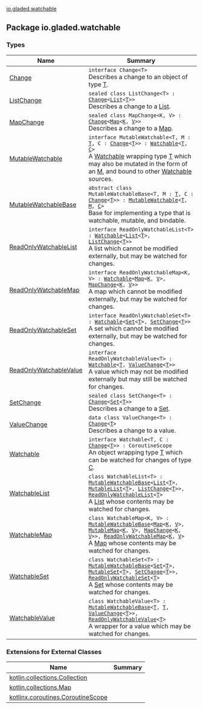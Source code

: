 [io.gladed.watchable](./index.md)

## Package io.gladed.watchable

### Types

| Name | Summary |
|---|---|
| [Change](-change.md) | `interface Change<T>`<br>Describes a change to an object of type [T](-change.md#T). |
| [ListChange](-list-change/index.md) | `sealed class ListChange<T> : `[`Change`](-change.md)`<`[`List`](https://kotlinlang.org/api/latest/jvm/stdlib/kotlin.collections/-list/index.html)`<`[`T`](-list-change/index.md#T)`>>`<br>Describes a change to a [List](https://kotlinlang.org/api/latest/jvm/stdlib/kotlin.collections/-list/index.html). |
| [MapChange](-map-change/index.md) | `sealed class MapChange<K, V> : `[`Change`](-change.md)`<`[`Map`](https://kotlinlang.org/api/latest/jvm/stdlib/kotlin.collections/-map/index.html)`<`[`K`](-map-change/index.md#K)`, `[`V`](-map-change/index.md#V)`>>`<br>Describes a change to a [Map](https://kotlinlang.org/api/latest/jvm/stdlib/kotlin.collections/-map/index.html). |
| [MutableWatchable](-mutable-watchable/index.md) | `interface MutableWatchable<T, M : `[`T`](-mutable-watchable/index.md#T)`, C : `[`Change`](-change.md)`<`[`T`](-mutable-watchable/index.md#T)`>> : `[`Watchable`](-watchable/index.md)`<`[`T`](-mutable-watchable/index.md#T)`, `[`C`](-mutable-watchable/index.md#C)`>`<br>A [Watchable](-watchable/index.md) wrapping type [T](-mutable-watchable/index.md#T) which may also be mutated in the form of an [M](-mutable-watchable/index.md#M), and bound to other [Watchable](-watchable/index.md) sources. |
| [MutableWatchableBase](-mutable-watchable-base/index.md) | `abstract class MutableWatchableBase<T, M : `[`T`](-mutable-watchable-base/index.md#T)`, C : `[`Change`](-change.md)`<`[`T`](-mutable-watchable-base/index.md#T)`>> : `[`MutableWatchable`](-mutable-watchable/index.md)`<`[`T`](-mutable-watchable-base/index.md#T)`, `[`M`](-mutable-watchable-base/index.md#M)`, `[`C`](-mutable-watchable-base/index.md#C)`>`<br>Base for implementing a type that is watchable, mutable, and bindable. |
| [ReadOnlyWatchableList](-read-only-watchable-list.md) | `interface ReadOnlyWatchableList<T> : `[`Watchable`](-watchable/index.md)`<`[`List`](https://kotlinlang.org/api/latest/jvm/stdlib/kotlin.collections/-list/index.html)`<`[`T`](-read-only-watchable-list.md#T)`>, `[`ListChange`](-list-change/index.md)`<`[`T`](-read-only-watchable-list.md#T)`>>`<br>A list which cannot be modified externally, but may be watched for changes. |
| [ReadOnlyWatchableMap](-read-only-watchable-map.md) | `interface ReadOnlyWatchableMap<K, V> : `[`Watchable`](-watchable/index.md)`<`[`Map`](https://kotlinlang.org/api/latest/jvm/stdlib/kotlin.collections/-map/index.html)`<`[`K`](-read-only-watchable-map.md#K)`, `[`V`](-read-only-watchable-map.md#V)`>, `[`MapChange`](-map-change/index.md)`<`[`K`](-read-only-watchable-map.md#K)`, `[`V`](-read-only-watchable-map.md#V)`>>`<br>A map which cannot be modified externally, but may be watched for changes. |
| [ReadOnlyWatchableSet](-read-only-watchable-set.md) | `interface ReadOnlyWatchableSet<T> : `[`Watchable`](-watchable/index.md)`<`[`Set`](https://kotlinlang.org/api/latest/jvm/stdlib/kotlin.collections/-set/index.html)`<`[`T`](-read-only-watchable-set.md#T)`>, `[`SetChange`](-set-change/index.md)`<`[`T`](-read-only-watchable-set.md#T)`>>`<br>A set which cannot be modified externally, but may be watched for changes. |
| [ReadOnlyWatchableValue](-read-only-watchable-value/index.md) | `interface ReadOnlyWatchableValue<T> : `[`Watchable`](-watchable/index.md)`<`[`T`](-read-only-watchable-value/index.md#T)`, `[`ValueChange`](-value-change/index.md)`<`[`T`](-read-only-watchable-value/index.md#T)`>>`<br>A value which may not be modified externally but may still be watched for changes. |
| [SetChange](-set-change/index.md) | `sealed class SetChange<T> : `[`Change`](-change.md)`<`[`Set`](https://kotlinlang.org/api/latest/jvm/stdlib/kotlin.collections/-set/index.html)`<`[`T`](-set-change/index.md#T)`>>`<br>Describes a change to a [Set](https://kotlinlang.org/api/latest/jvm/stdlib/kotlin.collections/-set/index.html). |
| [ValueChange](-value-change/index.md) | `data class ValueChange<T> : `[`Change`](-change.md)`<`[`T`](-value-change/index.md#T)`>`<br>Describes a change to a value. |
| [Watchable](-watchable/index.md) | `interface Watchable<T, C : `[`Change`](-change.md)`<`[`T`](-watchable/index.md#T)`>> : CoroutineScope`<br>An object wrapping type [T](-watchable/index.md#T) which can be watched for changes of type [C](-watchable/index.md#C). |
| [WatchableList](-watchable-list/index.md) | `class WatchableList<T> : `[`MutableWatchableBase`](-mutable-watchable-base/index.md)`<`[`List`](https://kotlinlang.org/api/latest/jvm/stdlib/kotlin.collections/-list/index.html)`<`[`T`](-watchable-list/index.md#T)`>, `[`MutableList`](https://kotlinlang.org/api/latest/jvm/stdlib/kotlin.collections/-mutable-list/index.html)`<`[`T`](-watchable-list/index.md#T)`>, `[`ListChange`](-list-change/index.md)`<`[`T`](-watchable-list/index.md#T)`>>, `[`ReadOnlyWatchableList`](-read-only-watchable-list.md)`<`[`T`](-watchable-list/index.md#T)`>`<br>A [List](https://kotlinlang.org/api/latest/jvm/stdlib/kotlin.collections/-list/index.html) whose contents may be watched for changes. |
| [WatchableMap](-watchable-map/index.md) | `class WatchableMap<K, V> : `[`MutableWatchableBase`](-mutable-watchable-base/index.md)`<`[`Map`](https://kotlinlang.org/api/latest/jvm/stdlib/kotlin.collections/-map/index.html)`<`[`K`](-watchable-map/index.md#K)`, `[`V`](-watchable-map/index.md#V)`>, `[`MutableMap`](https://kotlinlang.org/api/latest/jvm/stdlib/kotlin.collections/-mutable-map/index.html)`<`[`K`](-watchable-map/index.md#K)`, `[`V`](-watchable-map/index.md#V)`>, `[`MapChange`](-map-change/index.md)`<`[`K`](-watchable-map/index.md#K)`, `[`V`](-watchable-map/index.md#V)`>>, `[`ReadOnlyWatchableMap`](-read-only-watchable-map.md)`<`[`K`](-watchable-map/index.md#K)`, `[`V`](-watchable-map/index.md#V)`>`<br>A [Map](https://kotlinlang.org/api/latest/jvm/stdlib/kotlin.collections/-map/index.html) whose contents may be watched for changes. |
| [WatchableSet](-watchable-set/index.md) | `class WatchableSet<T> : `[`MutableWatchableBase`](-mutable-watchable-base/index.md)`<`[`Set`](https://kotlinlang.org/api/latest/jvm/stdlib/kotlin.collections/-set/index.html)`<`[`T`](-watchable-set/index.md#T)`>, `[`MutableSet`](https://kotlinlang.org/api/latest/jvm/stdlib/kotlin.collections/-mutable-set/index.html)`<`[`T`](-watchable-set/index.md#T)`>, `[`SetChange`](-set-change/index.md)`<`[`T`](-watchable-set/index.md#T)`>>, `[`ReadOnlyWatchableSet`](-read-only-watchable-set.md)`<`[`T`](-watchable-set/index.md#T)`>`<br>A [Set](https://kotlinlang.org/api/latest/jvm/stdlib/kotlin.collections/-set/index.html) whose contents may be watched for changes. |
| [WatchableValue](-watchable-value/index.md) | `class WatchableValue<T> : `[`MutableWatchableBase`](-mutable-watchable-base/index.md)`<`[`T`](-watchable-value/index.md#T)`, `[`T`](-watchable-value/index.md#T)`, `[`ValueChange`](-value-change/index.md)`<`[`T`](-watchable-value/index.md#T)`>>, `[`ReadOnlyWatchableValue`](-read-only-watchable-value/index.md)`<`[`T`](-watchable-value/index.md#T)`>`<br>A wrapper for a value which may be watched for changes. |

### Extensions for External Classes

| Name | Summary |
|---|---|
| [kotlin.collections.Collection](kotlin.collections.-collection/index.md) |  |
| [kotlin.collections.Map](kotlin.collections.-map/index.md) |  |
| [kotlinx.coroutines.CoroutineScope](kotlinx.coroutines.-coroutine-scope/index.md) |  |
